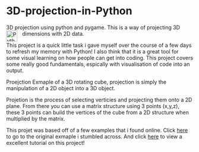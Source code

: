 # 3D-projection-in-Python
3D projection using python and pygame. This is a way of projecting 3D dimensions with 2D data. <img align="left" alt="Python" width="30px" style="padding-right:10px;" src="https://cdn.jsdelivr.net/gh/devicons/devicon/icons/python/python-plain.svg" />

This project is a quick little task i gave myself over the course of a few days to refresh my memory with Python!  I also think that it is a great tool for some visual learning on how people can get into coding. This project covers some really good fundamentals, espically with visualisation of code into an output. 

Proejction Exmaple of a 3D rotating cube, projection is simply the manipulation of a 2D object into a 3D object.

Projetion is the process of selecting verticies and projecting them onto a 2D plane. From there you can use a matrix structure using 3 points (x,y,z), these 3 points can build the vertices of the cube from a 2D structure when multiplied by the matrix.

This projet was based off of a few examples that i found online. Click [here](https://inventwithpython.com/bigbookpython/project62.html) to go to the original exmaple i stumbled across. And click [here](https://www.youtube.com/watch?v=qw0oY6Ld-L0&ab_channel=Pythonista_) to view a excellent tutorial on this project! 
